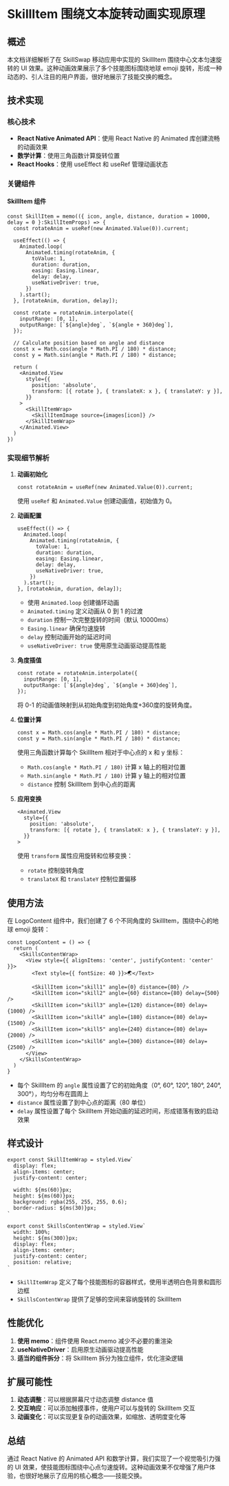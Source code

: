 # SkillItem 围绕文本旋转动画实现原理

## 概述

本文档详细解析了在 SkillSwap 移动应用中实现的 SkillItem 围绕中心文本匀速旋转的 UI 效果。这种动画效果展示了多个技能图标围绕地球 emoji 旋转，形成一种动态的、引人注目的用户界面，很好地展示了技能交换的概念。

## 技术实现

### 核心技术

- **React Native Animated API**：使用 React Native 的 Animated 库创建流畅的动画效果
- **数学计算**：使用三角函数计算旋转位置
- **React Hooks**：使用 useEffect 和 useRef 管理动画状态

### 关键组件

#### SkillItem 组件

```tsx
const SkillItem = memo(({ icon, angle, distance, duration = 10000, delay = 0 }:SkillItemProps) => {
  const rotateAnim = useRef(new Animated.Value(0)).current;
  
  useEffect(() => {
    Animated.loop(
      Animated.timing(rotateAnim, {
        toValue: 1,
        duration: duration,
        easing: Easing.linear,
        delay: delay,
        useNativeDriver: true,
      })
    ).start();
  }, [rotateAnim, duration, delay]);
  
  const rotate = rotateAnim.interpolate({
    inputRange: [0, 1],
    outputRange: [`${angle}deg`, `${angle + 360}deg`],
  });
  
  // Calculate position based on angle and distance
  const x = Math.cos(angle * Math.PI / 180) * distance;
  const y = Math.sin(angle * Math.PI / 180) * distance;
  
  return (
    <Animated.View
      style={{
        position: 'absolute',
        transform: [{ rotate }, { translateX: x }, { translateY: y }],
      }}
    >
      <SkillItemWrap>
        <SkillItemImage source={images[icon]} />
      </SkillItemWrap>
    </Animated.View>
  )
})
```

### 实现细节解析

1. **动画初始化**
   ```tsx
   const rotateAnim = useRef(new Animated.Value(0)).current;
   ```
   使用 `useRef` 和 `Animated.Value` 创建动画值，初始值为 0。

2. **动画配置**
   ```tsx
   useEffect(() => {
     Animated.loop(
       Animated.timing(rotateAnim, {
         toValue: 1,
         duration: duration,
         easing: Easing.linear,
         delay: delay,
         useNativeDriver: true,
       })
     ).start();
   }, [rotateAnim, duration, delay]);
   ```
   - 使用 `Animated.loop` 创建循环动画
   - `Animated.timing` 定义动画从 0 到 1 的过渡
   - `duration` 控制一次完整旋转的时间（默认 10000ms）
   - `Easing.linear` 确保匀速旋转
   - `delay` 控制动画开始的延迟时间
   - `useNativeDriver: true` 使用原生动画驱动提高性能

3. **角度插值**
   ```tsx
   const rotate = rotateAnim.interpolate({
     inputRange: [0, 1],
     outputRange: [`${angle}deg`, `${angle + 360}deg`],
   });
   ```
   将 0-1 的动画值映射到从初始角度到初始角度+360度的旋转角度。

4. **位置计算**
   ```tsx
   const x = Math.cos(angle * Math.PI / 180) * distance;
   const y = Math.sin(angle * Math.PI / 180) * distance;
   ```
   使用三角函数计算每个 SkillItem 相对于中心点的 x 和 y 坐标：
   - `Math.cos(angle * Math.PI / 180)` 计算 x 轴上的相对位置
   - `Math.sin(angle * Math.PI / 180)` 计算 y 轴上的相对位置
   - `distance` 控制 SkillItem 到中心点的距离

5. **应用变换**
   ```tsx
   <Animated.View
     style={{
       position: 'absolute',
       transform: [{ rotate }, { translateX: x }, { translateY: y }],
     }}
   >
   ```
   使用 `transform` 属性应用旋转和位移变换：
   - `rotate` 控制旋转角度
   - `translateX` 和 `translateY` 控制位置偏移

## 使用方法

在 LogoContent 组件中，我们创建了 6 个不同角度的 SkillItem，围绕中心的地球 emoji 旋转：

```tsx
const LogoContent = () => {
  return (
    <SkillsContentWrap>
      <View style={{ alignItems: 'center', justifyContent: 'center' }}>
        <Text style={{ fontSize: 40 }}>🌏</Text>
        
        <SkillItem icon="skill1" angle={0} distance={80} />
        <SkillItem icon="skill2" angle={60} distance={80} delay={500} />
        <SkillItem icon="skill3" angle={120} distance={80} delay={1000} />
        <SkillItem icon="skill4" angle={180} distance={80} delay={1500} />
        <SkillItem icon="skill5" angle={240} distance={80} delay={2000} />
        <SkillItem icon="skill6" angle={300} distance={80} delay={2500} />
      </View>
    </SkillsContentWrap>
  )
}
```

- 每个 SkillItem 的 `angle` 属性设置了它的初始角度（0°, 60°, 120°, 180°, 240°, 300°），均匀分布在圆周上
- `distance` 属性设置了到中心点的距离（80 单位）
- `delay` 属性设置了每个 SkillItem 开始动画的延迟时间，形成错落有致的启动效果

## 样式设计

```tsx
export const SkillItemWrap = styled.View`
  display: flex;
  align-items: center;
  justify-content: center;

  width: ${ms(60)}px;
  height: ${ms(60)}px;
  background: rgba(255, 255, 255, 0.6);
  border-radius: ${ms(30)}px;
`

export const SkillsContentWrap = styled.View`
  width: 100%;
  height: ${ms(300)}px;
  display: flex;
  align-items: center;
  justify-content: center;
  position: relative;
`
```

- `SkillItemWrap` 定义了每个技能图标的容器样式，使用半透明白色背景和圆形边框
- `SkillsContentWrap` 提供了足够的空间来容纳旋转的 SkillItem

## 性能优化

1. **使用 memo**：组件使用 React.memo 减少不必要的重渲染
2. **useNativeDriver**：启用原生动画驱动提高性能
3. **适当的组件拆分**：将 SkillItem 拆分为独立组件，优化渲染逻辑

## 扩展可能性

1. **动态调整**：可以根据屏幕尺寸动态调整 distance 值
2. **交互响应**：可以添加触摸事件，使用户可以与旋转的 SkillItem 交互
3. **动画变化**：可以实现更复杂的动画效果，如缩放、透明度变化等

## 总结

通过 React Native 的 Animated API 和数学计算，我们实现了一个视觉吸引力强的 UI 效果，使技能图标围绕中心点匀速旋转。这种动画效果不仅增强了用户体验，也很好地展示了应用的核心概念——技能交换。